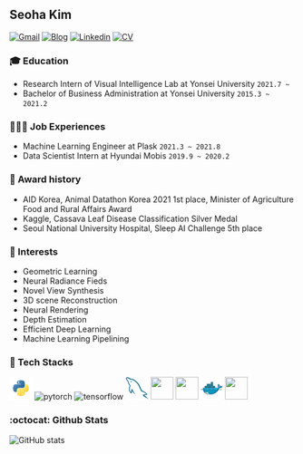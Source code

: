 ## Seoha Kim

[![Gmail](https://img.shields.io/badge/Gmail-d14836?style=flat-square&logo=Gmail&logoColor=white&link=mailto:kseoha7.com)](mailto:kseoha7@gmail.com)
[![Blog](https://img.shields.io/badge/Tistory-orange?style=flat-square&logo=Blogger&logoColor=white&link=https://learning-sarah.tistory.com/)](https://learning-sarah.tistory.com/) 
[![Linkedin](https://img.shields.io/badge/Linkedin-navy?style=flat-square&logo=Linkedin&logoColor=white&link=https://www.linkedin.com/in/kseoha7)](https://www.linkedin.com/in/kseoha7) 
[![CV](https://img.shields.io/badge/Curriculum%20Vitae-informational?style=flat-square&logo=Latex&logoColor=white&link=https://seoha-kim.github.io/)](https://seoha-kim.github.io/)

### 🎓 Education

- Research Intern of Visual Intelligence Lab at Yonsei University ```2021.7 ~ ```
- Bachelor of Business Administration at Yonsei University ```2015.3 ~ 2021.2```


### 🧑🏻‍💻 Job Experiences

- Machine Learning Engineer at Plask ```2021.3 ~ 2021.8```
- Data Scientist Intern at Hyundai Mobis ```2019.9 ~ 2020.2```


### 👑 Award history

- AID Korea, Animal Datathon Korea 2021 1st place, Minister of Agriculture Food and Rural Affairs Award
- Kaggle, Cassava Leaf Disease Classification Silver Medal
- Seoul National University Hospital, Sleep AI Challenge 5th place


### 🌈 Interests
- Geometric Learning
- Neural Radiance Fieds
- Novel View Synthesis
- 3D scene Reconstruction
- Neural Rendering
- Depth Estimation
- Efficient Deep Learning
- Machine Learning Pipelining


### 🔧 Tech Stacks
<p align="left">
  <img src="https://raw.githubusercontent.com/github/explore/80688e429a7d4ef2fca1e82350fe8e3517d3494d/topics/python/python.png" alt="python" width="40" height="40"/>
  <img src="https://www.vectorlogo.zone/logos/pytorch/pytorch-icon.svg" alt="pytorch" width="40" height="40"/> 
  <img src="https://www.vectorlogo.zone/logos/tensorflow/tensorflow-icon.svg" alt="tensorflow" widt kmh="40" height="40"/> 
  <img src="https://github.com/devicons/devicon/blob/master/icons/mysql/mysql-original.svg" width="40" height="40"/> 
  <img src="https://www.kubeflow.org/docs/images/logos/Pipeline.png" width="40" height="40"/> 
  <img src="https://www.instana.com/media/01_INSTANA_IconSet_ApacheSpark.svg" width="40" height="40"/> 
  <img src="https://github.com/devicons/devicon/blob/master/icons/docker/docker-original.svg" width="40" height="40"/>
  <img src="https://user-images.githubusercontent.com/32903323/43256817-e40da78a-90c5-11e8-9c84-9471549a1259.png" width="40" height="40"/>
  


### :octocat: Github Stats
![GitHub stats](https://github-readme-stats.vercel.app/api?username=seoha-kim&show_icons=true&theme=vue)
